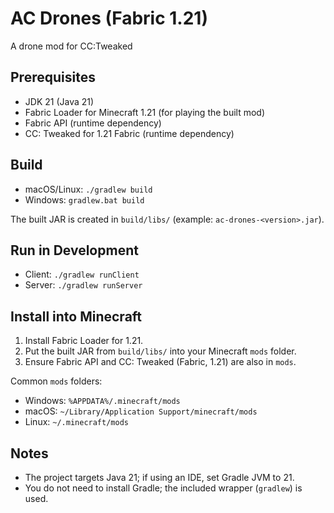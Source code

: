 # AC Drones (Fabric 1.21)
A drone mod for CC:Tweaked

## Prerequisites
- JDK 21 (Java 21)
- Fabric Loader for Minecraft 1.21 (for playing the built mod)
- Fabric API (runtime dependency)
- CC: Tweaked for 1.21 Fabric (runtime dependency)

## Build
- macOS/Linux: `./gradlew build`
- Windows: `gradlew.bat build`

The built JAR is created in `build/libs/` (example: `ac-drones-<version>.jar`).

## Run in Development
- Client: `./gradlew runClient`
- Server: `./gradlew runServer`

## Install into Minecraft
1. Install Fabric Loader for 1.21.
2. Put the built JAR from `build/libs/` into your Minecraft `mods` folder.
3. Ensure Fabric API and CC: Tweaked (Fabric, 1.21) are also in `mods`.

Common `mods` folders:
- Windows: `%APPDATA%/.minecraft/mods`
- macOS: `~/Library/Application Support/minecraft/mods`
- Linux: `~/.minecraft/mods`

## Notes
- The project targets Java 21; if using an IDE, set Gradle JVM to 21.
- You do not need to install Gradle; the included wrapper (`gradlew`) is used.
